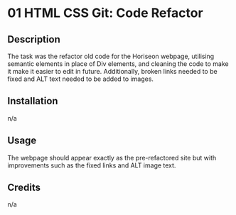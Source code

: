 # 01 HTML CSS Git: Code Refactor

## Description

The task was the refactor old code for the Horiseon webpage, utilising semantic elements in place of Div elements, and cleaning the code to make it make it easier to edit in future.  Additionally, broken links needed to be fixed and ALT text needed to be added to images.

## Installation

n/a

## Usage

The webpage should appear exactly as the pre-refactored site but with improvements such as the fixed links and ALT image text.

## Credits

n/a
